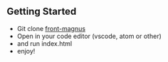 ## Getting Started

- Git clone [front-magnus](https://github.com/afsori/magnus-front.git)
- Open in your code editor (vscode, atom or other)
- and run index.html
- enjoy!